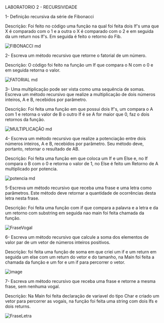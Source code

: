 LABORATORIO 2 - RECURSIVIDADE

1- Definição recursiva da série de Fibonacci

Descrição: Foi feito no código uma função na qual foi feita dois If's uma que X é comparado com o 1 e a outra o X é comparado com o 2 e em seguida da um return nos If's. Em seguida é feito o retorno do Fib.

![FIBONACCI md](https://user-images.githubusercontent.com/101759423/187114062-959cf7a3-9925-4b22-a564-0a6c4eb60a96.jpeg)

2- Escreva um método recursivo que retorne o fatorial de um número.

Descrição: O código foi feito na função um If que compara o N com o 0 e em seguida retorna o valor.

![FATORIAL md](https://user-images.githubusercontent.com/101759423/187114170-a4683ea1-b6c4-4366-9e43-e3175c4d72a9.jpeg)

3- Uma multiplicação pode ser vista como uma sequência de somas. Escreva um método recursivo que realize a multiplicação de dois números inteiros, A e B, recebidos por parâmetro.

Descrição: Foi feita uma função em que possui dois If's, um compara o A com 1 e retorna o valor de B o outro If é se A for maior que 0, faz o dois retornos da função.

![MULTIPLICAÇÃO md](https://user-images.githubusercontent.com/101759423/187114244-bfb5ad01-d4d9-4edf-b58c-a42ce77801b4.jpeg)

4- Escreva um método recursivo que realize a potenciação entre dois números inteiros, A e B, recebidos por parâmetro. Seu método deve, portanto, retornar o resultado de AB.

Descrição: Foi feita uma função em que coloca um If e um Else e, no If compara o B com o 0 e retorna o valor de 1, no Else é feito um Retorno de A multiplicado por potencia.

![potencia md](https://user-images.githubusercontent.com/101759423/187114311-eb4574c3-5c91-4b4d-8a14-0e796be8ee0a.jpeg)

5-Escreva um método recursivo que receba uma frase e uma letra como parâmetros. Este método deve retornar a quantidade de ocorrências desta letra nesta frase.

Descrição: Foi feita uma função com if que compara a palavra e a letra e da um retorno com substring em seguida nao main foi feita chamada da função.

![FraseVogal](https://user-images.githubusercontent.com/101759423/194444643-68141826-eafd-4488-b7f1-b8662c5725c4.jpeg)


6- Escreva um método recursivo que calcule a soma dos elementos de valor par de um vetor de números inteiros positivos.

Descrição: foi feita uma função de soma em que criei um if e um return em seguida um else com um return do vetor e do tamanho, na Main foi feita a chamada da função e um for e um if para percorrer o vetor.

![image](https://user-images.githubusercontent.com/101759423/194931817-c87e3ecd-f84e-4142-adc5-7d17059356a6.png)


7- Escreva um método recursivo que receba uma frase e retorne a mesma frase, sem nenhuma vogal. 

Descrição: Na Main foi feita declaração de variavel do tipo Char e criado um vetor para percorrer as vogais, na função foi feita uma string com dois Ifs e dois returns.

![FraseLetra](https://user-images.githubusercontent.com/101759423/194444683-ffa0b10d-b994-42aa-a671-74d1dc7896d8.jpeg)
